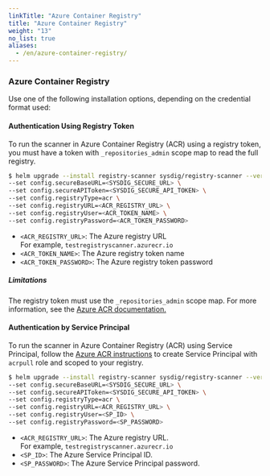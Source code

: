 ```yaml
---
linkTitle: "Azure Container Registry"
title: "Azure Container Registry"
weight: "13"
no_list: true
aliases:
  - /en/azure-container-registry/
---
```


### Azure Container Registry

Use one of the following installation options, depending on the credential format used:

#### Authentication Using Registry Token

To run the scanner in Azure Container Registry (ACR) using a registry token, you must have a token with `_repositories_admin` scope map to read the full registry.

```bash
$ helm upgrade --install registry-scanner sysdig/registry-scanner --version=1 \
--set config.secureBaseURL=<SYSDIG_SECURE_URL> \
--set config.secureAPIToken=<SYSDIG_SECURE_API_TOKEN> \
--set config.registryType=acr \
--set config.registryURL=<ACR_REGISTRY_URL> \
--set config.registryUser=<ACR_TOKEN_NAME> \
--set config.registryPassword=<ACR_TOKEN_PASSWORD>
```

- `<ACR_REGISTRY_URL>`: The Azure registry URL <br> For example, `testregistryscanner.azurecr.io`
- `<ACR_TOKEN_NAME>`: The Azure registry token name
- `<ACR_TOKEN_PASSWORD>`: The Azure registry token password

##### Limitations

The registry token must use the  `_repositories_admin` scope map.
For more information, see the [Azure ACR documentation.](https://learn.microsoft.com/en-us/azure/container-registry/container-registry-repository-scoped-permissions)

#### Authentication by Service Principal

To run the scanner in Azure Container Registry (ACR) using Service Principal, follow the [Azure ACR instructions](https://learn.microsoft.com/en-us/azure/container-registry/container-registry-auth-service-principal) to create Service Principal with `acrpull` role and scoped to your registry.

```bash
$ helm upgrade --install registry-scanner sysdig/registry-scanner --version=1 \
--set config.secureBaseURL=<SYSDIG_SECURE_URL> \
--set config.secureAPIToken=<SYSDIG_SECURE_API_TOKEN> \
--set config.registryType=acr \
--set config.registryURL=<ACR_REGISTRY_URL> \
--set config.registryUser=<SP_ID> \
--set config.registryPassword=<SP_PASSWORD>
```

- `<ACR_REGISTRY_URL>`: The Azure registry URL. <br> For example, `testregistryscanner.azurecr.io`
- `<SP_ID>`: The Azure Service Principal ID.
- `<SP_PASSWORD>`: The Azure Service Principal password.
